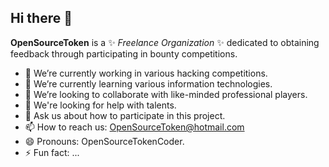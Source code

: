 ## Hi there 👋

**OpenSourceToken** is a ✨ _Freelance Organization_ ✨ dedicated to obtaining feedback through participating in bounty competitions.

- 🔭 We’re currently working in various hacking competitions.
- 🌱 We’re currently learning various information technologies.
- 👯 We’re looking to collaborate with like-minded professional players.
- 🤔 We're looking for help with talents.
- 💬 Ask us about how to participate in this project.
- 📫 How to reach us: OpenSourceToken@hotmail.com
- 😄 Pronouns: OpenSourceTokenCoder.
- ⚡ Fun fact: ...
